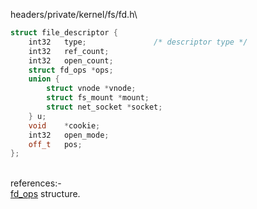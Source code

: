 

headers/private/kernel/fs/fd.h\
```c++
struct file_descriptor {
	int32	type;               /* descriptor type */
	int32	ref_count;
	int32	open_count;
	struct fd_ops *ops;
	union {
		struct vnode *vnode;
		struct fs_mount *mount;
		struct net_socket *socket;
	} u;
	void	*cookie;
	int32	open_mode;
	off_t	pos;
};
```
\
references:-
\
[fd_ops](/file%20descriptors/fd_h/fd_ops.md) structure.

